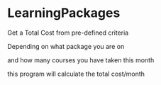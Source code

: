# LearningPackages
Get a Total Cost from pre-defined criteria


Depending on what package you are on

and how many courses you have taken this month

this program will calculate the total cost/month
